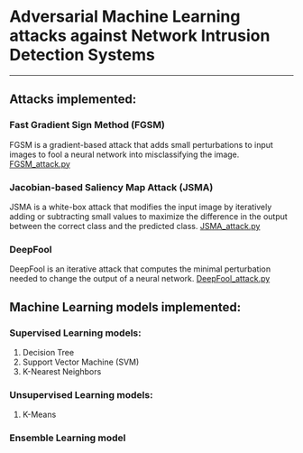 # Adversarial Machine Learning attacks against Network Intrusion Detection Systems
---
## Attacks implemented:

### Fast Gradient Sign Method (FGSM)
FGSM is a gradient-based attack that adds small perturbations to input images to fool a neural network into misclassifying the image. [FGSM_attack.py](https://github.com/VasileiosPant/Adversarial-Attacks-against-NIDS/blob/main/Adversarial%20Attacks/FGSM_attack.py)

### Jacobian-based Saliency Map Attack (JSMA)
JSMA is a white-box attack that modifies the input image by iteratively adding or subtracting small values to maximize the difference in the output between the correct class and the predicted class. [JSMA_attack.py](https://github.com/VasileiosPant/Adversarial-Attacks-against-NIDS/blob/main/Adversarial%20Attacks/JSMA_attack.py)

### DeepFool
DeepFool is an iterative attack that computes the minimal perturbation needed to change the output of a neural network.
[DeepFool_attack.py](https://github.com/VasileiosPant/Adversarial-Attacks-against-NIDS/blob/main/Adversarial%20Attacks/DeepFool_attack.py)

## Machine Learning models implemented:
### Supervised Learning models:
1. Decision Tree
2. Support Vector Machine (SVM)
3. K-Nearest Neighbors

### Unsupervised Learning models:
1. K-Means

### Ensemble Learning model



